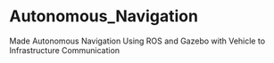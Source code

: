 # Autonomous_Navigation
Made Autonomous Navigation Using ROS and Gazebo with Vehicle to Infrastructure Communication
